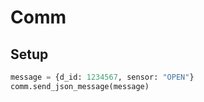 # Comm

## Setup

```py
message = {d_id: 1234567, sensor: "OPEN"}
comm.send_json_message(message)
```
